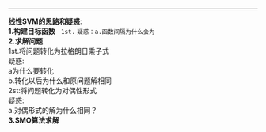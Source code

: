___
**线性SVM的思路和疑惑**:  
__1.构建目标函数__  
```1st.```
```疑惑：a.函数间隔为什么会为```  
__2.求解问题__  
1st.将问题转化为拉格朗日乘子式  
疑惑:  
a为什么要转化  
b.转化以后为什么和原问题解相同  
2st:将问题转化为对偶性形式  
疑惑:  
a.对偶形式的解为什么相同？  
__3.SMO算法求解__
       
      
       
  
